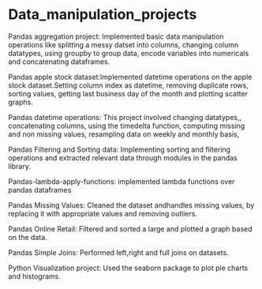 # Data_manipulation_projects
Pandas aggregation project: Implemented basic data manipulation operations like splitting a messy datset into columns, changing column datatypes, using groupby to group data, encode variables into numericals and concatenating dataframes.

Pandas apple stock dataset:Implemented datetime operations on the apple stock dataset.Setting column index as datetime, removing duplicate rows, sorting values, getting last business day of the month and plotting scatter graphs.

Pandas datetime operations: This project involved changing datatypes,, concatenating columns, using the timedelta function, computing missing and non missing values, resampling data on weekly and monthly basis,

Pandas Filtering and Sorting data: Implementing sorting and filtering operations and extracted relevant data through modules in the pandas library.

Pandas-lambda-apply-functions: implemented lambda functions over pandas dataframes

Pandas Missing Values: Cleaned the dataset andhandles missing values, by replacing it with appropriate values and removing outliers.

Pandas Online Retail: Filtered and sorted a large and plotted a graph based on the data.

Pandas Simple Joins: Performed left,right and full joins on datasets.

Python Visualization project: Used the seaborn package to plot pie charts and histograms.